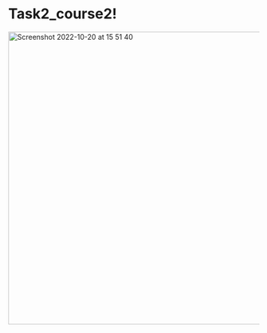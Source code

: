 # Task2_course2!
<img width="588" alt="Screenshot 2022-10-20 at 15 51 40" src="https://user-images.githubusercontent.com/62994823/196953703-24ad207a-76fc-4f48-a6a6-5811f2365c98.png">
